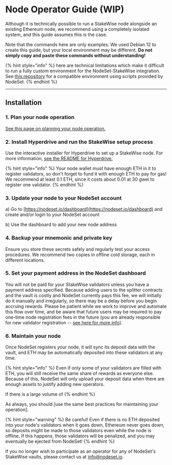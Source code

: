 # Node Operator Guide (WIP)

Although it is technically possible to run a StakeWise node alongside an existing Ethereum node, we recommend using a completely isolated system, and this guide assumes this is the case.

Note that the commands here are only examples. We used Debian 12 to create this guide, but your local environment may be different. **Do not simply copy and paste these commands without understanding!**

{% hint style="info" %}
&#x20;here are technical limitations which make it difficult to run a fully custom environment for the NodeSet-StakeWise integration. See [this repository](https://github.com/nodeset-org/hyperdrive-stakewise) for a compatible environment using scripts provided by NodeSet.
{% endhint %}

***

## **Installation**

### **1. Plan your node operation**

[See this page on planning your node operation.](../node-operators/best-practices/planning-your-node-architecture.md)

### 2. Install Hyperdrive and run the StakeWise setup process

Use the interactive installer for Hyperdrive to set up a StakeWise node. For more information, [see the README for Hyperdrive.](https://github.com/nodeset-org/hyperdrive-stakewise)

{% hint style="info" %}
Your node wallet must have enough ETH in it to register validators, so don't forget to fund it with enough ETH to pay for gas! We recommend at least 0.1 ETH, since it costs about 0.01 at 30 gwei to register one validator.
{% endhint %}

### 3. Update your node to your NodeSet account

a) Go to [https://nodeset.io/dashboard](https://nodeset.io/dashboard) and create and/or login to your NodeSet account

b) Use the dashboard to add your new node address

### 4. Backup your mnemonic and private key

Ensure you store these secrets safely and regularly test your access procedures. We recommend two copies in offline cold storage, each in different locations.

### 5. Set your payment address in the NodeSet dashboard

You will not be paid for your StakeWise validators unless you have a payment address specified. Because adding users to the splitter contracts and the vault is costly and NodeSet currently pays this fee, we will initially do it manually and irregularly, so there may be a delay before you begin accruing rewards. Please be patient while we work to improve and automate this flow over time, and be aware that future users may be required to pay one-time node registration fees in the future (you are already responsible for new validator registration -- [see here for more info](faq.md#why-do-node-operators-need-to-pay-to-register-nodes)).

### 6. Maintain your node

Once NodeSet registers your node, it will sync its deposit data with the vault, and ETH may be automatically deposited into these validators at any time.&#x20;

{% hint style="info" %}
Even if only some of your validators are filled with ETH, you will still receive the same share of rewards as everyone else. Because of this, NodeSet will only upload your deposit data when there are enough assets to justify adding new operators.

If there is a large volume of&#x20;
{% endhint %}

As always, you should \[use the same best practices for maintaining your operation].

{% hint style="warning" %}
Be careful! Even if there is no ETH deposited into your node's validators when it goes down, Ethereum never goes down, so deposits might be made to those validators even while the node is offline. If this happens, those validators will be penalized, and you may eventually be ejected from NodeSet!
{% endhint %}

If you no longer wish to participate as an operator for any of NodeSet's StakeWise vaults, please contact us at info@nodeset.io.

